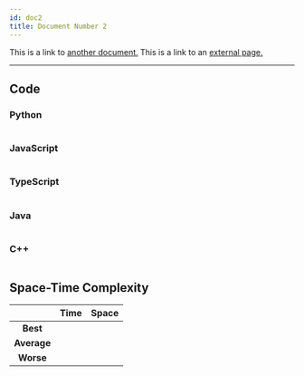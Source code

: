 ```yaml
---
id: doc2
title: Document Number 2
---
```


This is a link to [another document.](doc3.md) This is a link to an [external page.](http://www.example.com/)

---

## Code

### Python

```python

```

### JavaScript

```javascript

```

### TypeScript

```typescript

```

### Java

```java

```

### C++

```cpp

```

## Space-Time Complexity

| | Time | Space |
|:---:|:---:|:---:|
|**Best**|  |  |
|**Average**|  |  |
|**Worse**|  |  |